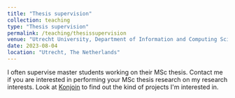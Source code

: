 ```yaml
---
title: "Thesis supervision"
collection: teaching
type: "Thesis supervision"
permalink: /teaching/thesissupervision
venue: "Utrecht University, Department of Information and Computing Sciences"
date: 2023-08-04
location: "Utrecht, The Netherlands"
---
```


I often supervise master students working on their MSc thesis. Contact me if you are interested in performing your MSc thesis research on my research interests. Look at [Konjoin](https://uu.konjoin.nl/profile/johan-jeuring) to find out the kind of projects I'm interested in. 
